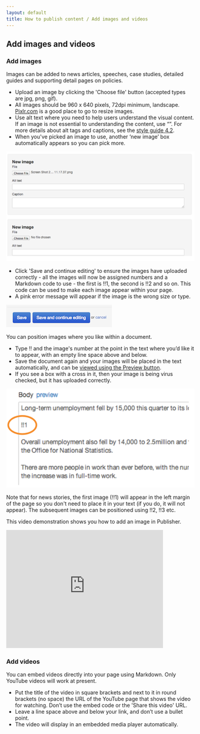 ```yaml
---
layout: default
title: How to publish content / Add images and videos
---
```


## Add images and videos

### Add images

Images can be added to news articles, speeches, case studies, detailed guides and supporting detail pages on policies.

* Upload an image by clicking the 'Choose file' button (accepted types are jpg, png, gif). 
* All images should be 960 x 640 pixels, 72dpi minimum, landscape. [Pixlr.com](http://www.pixlr.com) is a good place to go to resize images.
* Use alt text where you need to help users understand the visual content. If an image is not essential to understanding the content, use “”. For more details about alt tags and captions, see the [style guide 4.2](https://www.gov.uk/designprinciples/insidegovernment#images).
* When you've picked an image to use, another ‘new image’ box automatically appears so you can pick more.

![Add images 2](add-images-2.png)

* Click 'Save and continue editing' to ensure the images have uploaded correctly - all the images will now be assigned numbers and a Markdown code to use - the first is !!1, the second is !!2 and so on. This code can be used to make each image appear within your page.
* A pink error message will appear if the image is the wrong size or type.

![Create new document 4](creating-a-new-doc-4.png)

You can position images where you like within a document.

* Type \!! and the image's number at the point in the text where you’d like it to appear, with an empty line space above and below. 	
* Save the document again and your images will be placed in the text automatically, and can be [viewed using the Preview button](http://alphagov.github.io/inside-government-admin-guide/creating-documents/preview-your-work.html).
* If you see a box with a cross in it, then your image is being virus checked, but it has uploaded correctly.

![Add images 3](add-images-3.png)

Note that for news stories, the first image (!!1) will appear in the left margin of the page so you don't need to place it in your text (if you do, it will not appear). The subsequent images can be positioned using !!2, !!3 etc.

This video demonstration shows you how to add an image in Publisher. 

<object width="420" height="315"><param name="movie" value="http://www.youtube-nocookie.com/v/aBVD1JmKgIw?version=3&amp;hl=en_GB&amp;rel=0"></param><param name="allowFullScreen" value="true"></param><param name="allowscriptaccess" value="always"></param><embed src="http://www.youtube-nocookie.com/v/aBVD1JmKgIw?version=3&amp;hl=en_GB&amp;rel=0" type="application/x-shockwave-flash" width="420" height="315" allowscriptaccess="always" allowfullscreen="true"></embed></object>

### Add videos

You can embed videos directly into your page using Markdown. Only YouTube videos will work at present.

* Put the title of the video in square brackets and next to it in round brackets (no space) the URL of the YouTube page that shows the video for watching. Don’t use the embed code or the 'Share this video' URL.
* Leave a line space above and below your link, and don’t use a bullet point.
* The video will display in an embedded media player automatically.



	
